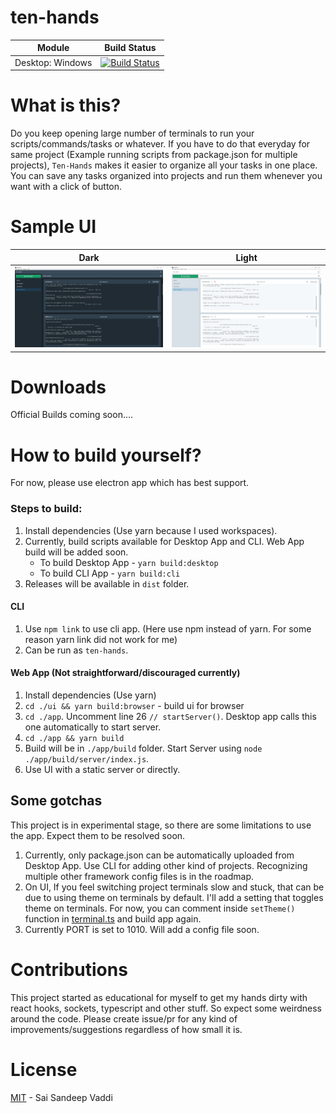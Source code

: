 # ten-hands

| Module           | Build Status                                                                                                                                                                                                                                  |
| ---------------- | --------------------------------------------------------------------------------------------------------------------------------------------------------------------------------------------------------------------------------------------- |
| Desktop: Windows | [![Build Status](https://dev.azure.com/saisandeepvaddi/Ten%20Hands/_apis/build/status/saisandeepvaddi.ten-hands%20(2)?branchName=master)](https://dev.azure.com/saisandeepvaddi/Ten%20Hands/_build/latest?definitionId=3&branchName=master) |

# What is this?

Do you keep opening large number of terminals to run your scripts/commands/tasks or whatever. If you have to do that everyday for same project (Example running scripts from package.json for multiple projects), `Ten-Hands` makes it easier to organize all your tasks in one place.
You can save any tasks organized into projects and run them whenever you want with a click of button.

# Sample UI

|                  Dark                  |                  Light                  |
| :------------------------------------: | :-------------------------------------: |
| <img src="/docs/images/demo_dark.PNG"> | <img src="/docs/images/demo_light.PNG"> |

# Downloads

Official Builds coming soon....

# How to build yourself?

For now, please use electron app which has best support.

### Steps to build:

1. Install dependencies (Use yarn because I used workspaces).
2. Currently, build scripts available for Desktop App and CLI. Web App build will be added soon.
   - To build Desktop App - `yarn build:desktop`
   - To build CLI App - `yarn build:cli`
3. Releases will be available in `dist` folder.

#### CLI

1. Use `npm link` to use cli app. (Here use npm instead of yarn. For some reason yarn link did not work for me)
2. Can be run as `ten-hands`.

#### Web App (Not straightforward/discouraged currently)

1. Install dependencies (Use yarn)
2. `cd ./ui && yarn build:browser` - build ui for browser
3. `cd ./app`. Uncomment line 26 `// startServer()`. Desktop app calls this one automatically to start server.
4. `cd ./app && yarn build`
5. Build will be in `./app/build` folder. Start Server using `node ./app/build/server/index.js`.
6. Use UI with a static server or directly.

## Some gotchas

This project is in experimental stage, so there are some limitations to use the app. Expect them to be resolved soon.

1. Currently, only package.json can be automatically uploaded from Desktop App. Use CLI for adding other kind of projects. Recognizing multiple other framework config files is in the roadmap.
2. On UI, If you feel switching project terminals slow and stuck, that can be due to using theme on terminals by default. I'll add a setting that toggles theme on terminals. For now, you can comment inside `setTheme()` function in [terminal.ts](/ui/src/components/Command/terminal.ts) and build app again.
3. Currently PORT is set to 1010. Will add a config file soon.

# Contributions

This project started as educational for myself to get my hands dirty with react hooks, sockets, typescript and other stuff. So expect some weirdness around the code.
Please create issue/pr for any kind of improvements/suggestions regardless of how small it is.

# License

[MIT](/LICENSE) - Sai Sandeep Vaddi
